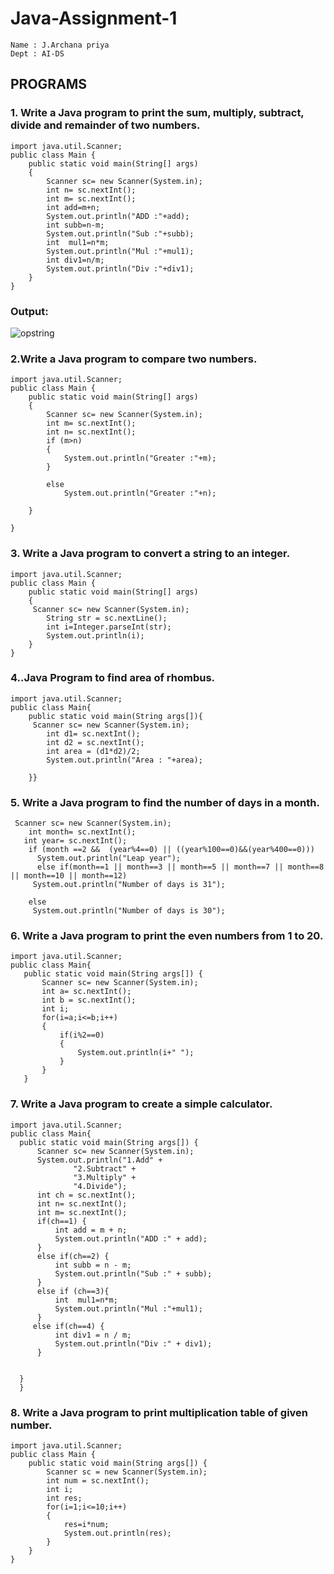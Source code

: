 # Java-Assignment-1
```
Name : J.Archana priya 
Dept : AI-DS
```
## PROGRAMS
### 1. Write a Java program to print the sum, multiply, subtract, divide and remainder of two numbers.
```
import java.util.Scanner;
public class Main {
    public static void main(String[] args)
    {
        Scanner sc= new Scanner(System.in);
        int n= sc.nextInt();
        int m= sc.nextInt();
        int add=m+n;
        System.out.println("ADD :"+add);
        int subb=n-m;
        System.out.println("Sub :"+subb);
        int  mul1=n*m;
        System.out.println("Mul :"+mul1);
        int div1=n/m;
        System.out.println("Div :"+div1);
    }
}
```
### Output:
![opstring](./opstring.png)
### 2.Write a Java program to compare two numbers.
```
import java.util.Scanner;
public class Main {
    public static void main(String[] args)
    {
        Scanner sc= new Scanner(System.in);
        int m= sc.nextInt();
        int n= sc.nextInt();
        if (m>n)
        {
            System.out.println("Greater :"+m);
        }
        
        else
            System.out.println("Greater :"+n);

    }
    
}
```
### 3. Write a Java program to convert a string to an integer.
```
import java.util.Scanner;
public class Main {
    public static void main(String[] args)
    {
     Scanner sc= new Scanner(System.in);
        String str = sc.nextLine();
        int i=Integer.parseInt(str);
        System.out.println(i);
    }
}
```
### 4..Java Program to find area of rhombus.
```
import java.util.Scanner;
public class Main{
    public static void main(String args[]){
     Scanner sc= new Scanner(System.in);
        int d1= sc.nextInt();
        int d2 = sc.nextInt();
        int area = (d1*d2)/2;
        System.out.println("Area : "+area);
       
    }}
 ```
 ### 5. Write a Java program to find the number of days in a month.
 ```
  Scanner sc= new Scanner(System.in);
     int month= sc.nextInt();
    int year= sc.nextInt();
     if (month ==2 &&  (year%4==0) || ((year%100==0)&&(year%400==0)))
       System.out.println("Leap year");
       else if(month==1 || month==3 || month==5 || month==7 || month==8 || month==10 || month==12)
      System.out.println("Number of days is 31");

     else
      System.out.println("Number of days is 30");
 ```
 ### 6. Write a Java program to print the even numbers from 1 to 20.
 ```
 import java.util.Scanner;
public class Main{
    public static void main(String args[]) {
        Scanner sc= new Scanner(System.in);
        int a= sc.nextInt();
        int b = sc.nextInt();
        int i;
        for(i=a;i<=b;i++)
        {
            if(i%2==0)
            {
                System.out.println(i+" ");
            }
        }
    }
 ```
### 7. Write a Java program to create a simple calculator.
```
import java.util.Scanner;
public class Main{
  public static void main(String args[]) {
      Scanner sc= new Scanner(System.in);
      System.out.println("1.Add" +
              "2.Subtract" +
              "3.Multiply" +
              "4.Divide");
      int ch = sc.nextInt();
      int n= sc.nextInt();
      int m= sc.nextInt();
      if(ch==1) {
          int add = m + n;
          System.out.println("ADD :" + add);
      }
      else if(ch==2) {
          int subb = n - m;
          System.out.println("Sub :" + subb);
      }
      else if (ch==3){
          int  mul1=n*m;
          System.out.println("Mul :"+mul1);
      }
     else if(ch==4) {
          int div1 = n / m;
          System.out.println("Div :" + div1);
      }


  }
  }
```
### 8. Write a Java program to print multiplication table of given number.
```
import java.util.Scanner;
public class Main {
    public static void main(String args[]) {
        Scanner sc = new Scanner(System.in);
        int num = sc.nextInt();
        int i;
        int res;
        for(i=1;i<=10;i++)
        {
            res=i*num;
            System.out.println(res);
        }
    }
}
```




